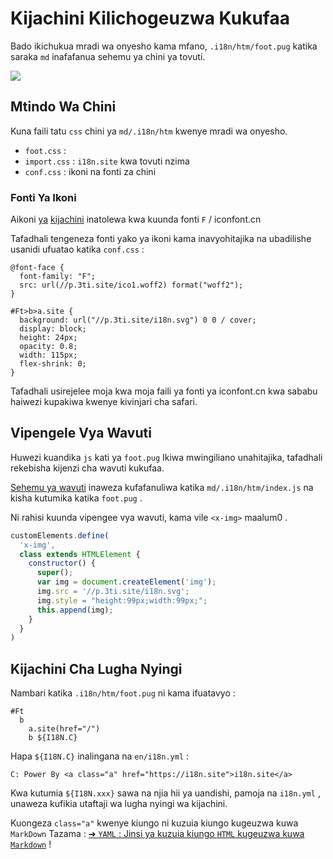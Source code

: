 # Kijachini Kilichogeuzwa Kukufaa

Bado ikichukua mradi wa onyesho kama mfano, `.i18n/htm/foot.pug` katika saraka `md` inafafanua sehemu ya chini ya tovuti.

![](https://p.3ti.site/1721286077.avif)

## Mtindo Wa Chini

Kuna faili tatu `css` chini ya `md/.i18n/htm` kwenye mradi wa onyesho.

* `foot.css` :
* `import.css` : `i18n.site` kwa tovuti nzima
* `conf.css` : ikoni na fonti za chini

### Fonti Ya Ikoni

Aikoni [ya](https://www.iconfont.cn/?lang=zh) [kijachini](https://www.iconfont.cn/?lang=en-us) inatolewa kwa kuunda fonti `F` / iconfont.cn

Tafadhali tengeneza fonti yako ya ikoni kama inavyohitajika na ubadilishe usanidi ufuatao katika `conf.css` :

```
@font-face {
  font-family: "F";
  src: url(//p.3ti.site/ico1.woff2) format("woff2");
}

#Ft>b>a.site {
  background: url("//p.3ti.site/i18n.svg") 0 0 / cover;
  display: block;
  height: 24px;
  opacity: 0.8;
  width: 115px;
  flex-shrink: 0;
}
```

Tafadhali usirejelee moja kwa moja faili ya fonti ya iconfont.cn kwa sababu haiwezi kupakiwa kwenye kivinjari cha safari.

## Vipengele Vya Wavuti

Huwezi kuandika `js` kati ya `foot.pug` Ikiwa mwingiliano unahitajika, tafadhali rekebisha kijenzi cha wavuti kukufaa.

[Sehemu ya wavuti](https://www.freecodecamp.org/news/build-your-first-web-component/) inaweza kufafanuliwa katika `md/.i18n/htm/index.js` na kisha kutumika katika `foot.pug` .

Ni rahisi kuunda vipengee vya wavuti, kama vile `<x-img>` maalum0 .

```js
customElements.define(
  'x-img',
  class extends HTMLElement {
    constructor() {
      super();
      var img = document.createElement('img');
      img.src = '//p.3ti.site/i18n.svg';
      img.style = "height:99px;width:99px;";
      this.append(img);
    }
  }
)
```

## Kijachini Cha Lugha Nyingi

Nambari katika `.i18n/htm/foot.pug` ni kama ifuatavyo :

```
#Ft
  b
    a.site(href="/")
    b ${I18N.C}
```

Hapa `${I18N.C}` inalingana na `en/i18n.yml` :

```
C: Power By <a class="a" href="https://i18n.site">i18n.site</a>
```

Kwa kutumia `${I18N.xxx}` sawa na njia hii ya uandishi, pamoja na `i18n.yml` , unaweza kufikia utaftaji wa lugha nyingi wa kijachini.

Kuongeza `class="a"` kwenye kiungo ni kuzuia kiungo kugeuzwa kuwa `MarkDown` Tazama :
 [➔ `YAML` : Jinsi ya kuzuia kiungo `HTML` kugeuzwa kuwa `Markdown`](/i18/qa#H2) !